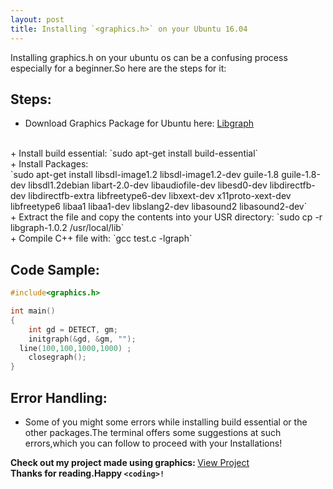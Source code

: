 ```yaml
---
layout: post
title: Installing `<graphics.h>` on your Ubuntu 16.04 
---
```


Installing graphics.h on your ubuntu os can be a confusing process especially for a beginner.So here are the steps for it: 

## Steps:
+ Download Graphics Package for Ubuntu here: [Libgraph](http://download.savannah.gnu.org/releases/libgraph)
<br>
+ Install build essential: `sudo apt-get install build-essential`
<br>
+ Install Packages: <br>
`sudo apt-get install libsdl-image1.2 libsdl-image1.2-dev guile-1.8 guile-1.8-dev libsdl1.2debian libart-2.0-dev libaudiofile-dev libesd0-dev libdirectfb-dev libdirectfb-extra libfreetype6-dev libxext-dev x11proto-xext-dev libfreetype6 libaa1 libaa1-dev libslang2-dev libasound2 libasound2-dev`
<br>
+ Extract the file and copy the contents into your USR directory: `sudo cp -r libgraph-1.0.2 /usr/local/lib`
<br>
+ Compile C++ file with: `gcc test.c -lgraph`

## Code Sample:
```C++
#include<graphics.h>

int main()
{
	int gd = DETECT, gm;
	initgraph(&gd, &gm, ""); 
  line(100,100,1000,1000) ;
	closegraph();
}
```
## Error Handling: 
+ Some of you might some errors while installing build essential or the other packages.The terminal offers some suggestions at such errors,which you can follow to proceed with your Installations!

<b>Check out my project made using graphics: </b>[View Project](https://github.com/Aviral1701/Lpp-Solver)
<br>
<b>Thanks for reading.Happy `<coding>!`</b>

